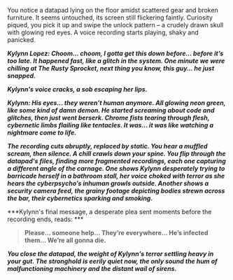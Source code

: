 You notice a datapad lying on the floor amidst scattered gear and broken furniture. It seems untouched, its screen still flickering faintly. Curiosity piqued, you pick it up and swipe the unlock pattern – a crudely drawn skull with glowing red eyes. A voice recording starts playing, shaky and panicked.

***Kylynn Lopez: Choom… choom, I gotta get this down before… before it’s too late. It happened fast, like a glitch in the system. One minute we were chilling at The Rusty Sprocket, next thing you know, this guy… he just snapped.***

***Kylynn's voice cracks, a sob escaping her lips.***

***Kylynn: His eyes… they weren’t human anymore. All glowing neon green, like some kind of damn demon. He started screaming about code and glitches, then just went berserk. Chrome fists tearing through flesh, cybernetic limbs flailing like tentacles. It was… it was like watching a nightmare come to life.***

***The recording cuts abruptly, replaced by static. You hear a muffled scream, then silence. A chill crawls down your spine. You flip through the datapad's files, finding more fragmented recordings, each one capturing a different angle of the carnage. One shows Kylynn desperately trying to barricade herself in a bathroom stall, her voice choked with terror as she hears the cyberpsycho’s inhuman growls outside. Another shows a security camera feed, the grainy footage depicting bodies strewn across the bar, their cybernetics sparking and smoking.***

***Kylynn's final message, a desperate plea sent moments before the recording ends, reads: ***

>**Please… someone help… They’re everywhere… He’s infected them… We’re all gonna die.**

***You close the datapad, the weight of Kylynn's terror settling heavy in your gut. The stronghold is eerily quiet now, the only sound the hum of malfunctioning machinery and the distant wail of sirens.***



